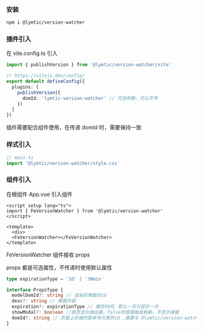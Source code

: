 ### 安装

```bash
npm i @lymtic/version-watcher
```

### 插件引入

在 vite.config.ts 引入

```ts
import { publishVersion } from '@lymtic/version-watcher/vite'

// https://vitejs.dev/config/
export default defineConfig({
  plugins: [
    publishVersion({
      domId: 'lymtic-version-watcher' // 可选参数，可以不传
    })
  ]
})
```

插件需要配合组件使用，在传递 domId 时，需要保持一致

### 样式引入

```ts
// main.ts
import '@lymtic/version-watcher/style.css'
```

### 组件引入

在根组件 App.vue 引入组件

```vue
<script setup lang="ts">
import { FeVersionWatcher } from '@lymtic/version-watcher'
</script>

<template>
  <div>
  <FeVersionWatcher></FeVersionWatcher>
</template>
```

FeVersionWatcher 组件接收 props

props 都是可选属性，不传递时使用默认属性

```ts
type expirationType = '1d' | '30min'

interface PropsType {
  modelDomId?: string // 渲染的弹窗的id
  desc?: string // 弹窗内容
  expiration?: expirationType // 缓存时间，默认一天只显示一次
  showModal?: boolean //是否显示弹出案，false时直接触发刷新，不显示弹窗
  domId?: string // 页面上存储的版本号元素的id ,需要与 @lymtic/version-watcher-utils 这个库配合使用，也可以都不传递，使用默认值
}
```

